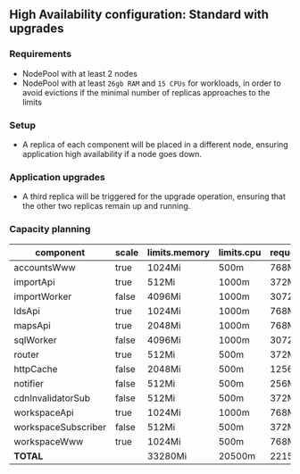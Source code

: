 ## High Availability configuration: Standard with upgrades

### Requirements

- NodePool with at least 2 nodes
- NodePool with at least `26gb RAM` and `15 CPUs` for workloads, in order to avoid evictions if the minimal number of replicas approaches to the limits

### Setup

- A replica of each component will be placed in a different node, ensuring application high availability if a node goes down.

### Application upgrades

- A third replica will be triggered for the upgrade operation, ensuring that the other two replicas remain up and running.

### Capacity planning

component            |  scale  |  limits.memory  |  limits.cpu  |  requests.memory  |  requests.cpu  |  HA.minReplicas  |  HA.maxreplicas  |  HA.targetCPU
---------------------|---------|-----------------|--------------|-------------------|----------------|------------------|------------------|--------------
accountsWww          |  true   |  1024Mi         |  500m        |  768Mi            |  200m          |  2               |  3               |  75
importApi            |  true   |  512Mi          |  1000m       |  372Mi            |  350m          |  2               |  3               |  75
importWorker         |  false  |  4096Mi         |  1000m       |  3072Mi           |  350m          |                  |                  |
ldsApi               |  true   |  1024Mi         |  1000m       |  768Mi            |  350m          |  2               |  3               |  75
mapsApi              |  true   |  2048Mi         |  1000m       |  768Mi            |  350m          |  2               |  3               |  75
sqlWorker            |  false  |  4096Mi         |  1000m       |  3072Mi           |  350m          |                  |                  |
router               |  true   |  512Mi          |  500m        |  372Mi            |  200m          |  2               |  3               |  75
httpCache            |  false  |  2048Mi         |  500m        |  1256Mi           |  200m          |                  |                  |
notifier             |  false  |  512Mi          |  500m        |  256Mi            |  200m          |                  |                  |
cdnInvalidatorSub    |  false  |  512Mi          |  500m        |  372Mi            |  200m          |                  |                  |
workspaceApi         |  true   |  1024Mi         |  1000m       |  768Mi            |  350m          |  2               |  3               |  75
workspaceSubscriber  |  false  |  512Mi          |  500m        |  372Mi            |  200m          |                  |                  |
workspaceWww         |  true   |  1024Mi         |  500m        |  768Mi            |  200m          |  2               |  3               |  75
**TOTAL**            |         |  33280Mi        |  20500m      |  22152Mi          |  7500m         |                  |                  |
